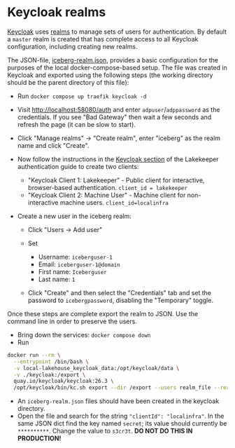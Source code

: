 # Keycloak realms

[Keycloak](https://www.keycloak.org/) uses
[realms](https://docs.redhat.com/en/documentation/red_hat_build_of_keycloak/26.0/html/server_administration_guide/red_hat_build_of_keycloak_features_and_concepts#core_concepts_and_terms)
to manage sets of users for authentication. By default a `master` realm is created that has complete
access to all Keycloak configuration, including creating new realms.

The JSON-file, [iceberg-realm.json](./iceberg-realm.json), provides a basic configuration for the purposes
of the local docker-compose-based setup. The file was created in Keycloak and exported using the
following steps (the working directory should be the parent directory of this file):

- Run `docker compose up traefik keycloak -d`
- Visit <http://localhost:58080/auth> and enter `adpuser`/`adppassword` as the credentials.
  If you see "Bad Gateway" then wait a few seconds and refresh the page (it can be slow to start).
- Click "Manage realms" -> "Create realm", enter "iceberg" as the realm name and click "Create".
- Now follow the instructions in the [Keycloak section](https://docs.lakekeeper.io/docs/nightly/authentication/#keycloak)
  of the Lakekeeper authentication guide to create two clients:

  - "Keycloak Client 1: Lakekeeper" -  Public client for interactive, browser-based authentication. `client_id = lakekeeper`
  - "Keycloak Client 2: Machine User" - Machine client for non-interactive machine users. `client_id=localinfra`

- Create a new user in the iceberg realm:

  - Click "Users -> Add user"
  - Set

    - Username: `iceberguser-1`
    - Email: `iceberguser-1@domain`
    - First name: `Iceberguser`
    - Last name: `1`

  - Click "Create" and then select the "Credentials" tab and set the password to `icebergpassword`, disabling the "Temporary" toggle.

Once these steps are complete export the realm to JSON. Use the command line in order to preserve
the users.

- Bring down the services: `docker compose down`
- Run

```sh
docker run --rm \
  --entrypoint /bin/bash \
  -v local-lakehouse_keycloak_data:/opt/keycloak/data \
  -v ./keycloak:/export \
  quay.io/keycloak/keycloak:26.3 \
  /opt/keycloak/bin/kc.sh export --dir /export --users realm_file --realm iceberg
```

- An `iceberg-realm.json` files should have been created in the keycloak directory.
- Open the file and search for the string `"clientId": "localinfra"`.
  In the same JSON dict find the key named `secret`; its value should currently be `**********`.
  Change the value to `s3cr3t`. **DO NOT DO THIS IN PRODUCTION!**
